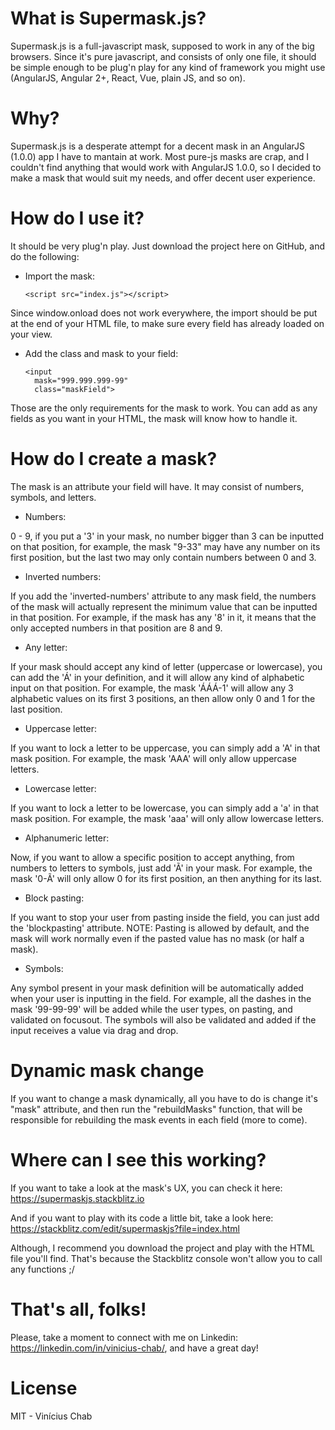 What is Supermask.js?
===================================

Supermask.js is a full-javascript mask, supposed to work in any of the big browsers. Since it's pure javascript, and consists of only one file, it should be simple enough to be plug'n play for any kind of framework you might use (AngularJS, Angular 2+, React, Vue, plain JS, and so on).

Why?
===================================

Supermask.js is a desperate attempt for a decent mask in an AngularJS (1.0.0) app I have to mantain at work. Most pure-js masks are crap, and I couldn't find anything that would work with AngularJS 1.0.0, so I decided to make a mask that would suit my needs, and offer decent user experience.


How do I use it?
===================================

It should be very plug'n play. Just download the project here on GitHub, and do the following:


- Import the mask:

      <script src="index.js"></script>

Since window.onload does not work everywhere, the import should be put at the end of your HTML file, to make sure every field has already loaded on your view.

- Add the class and mask to your field:

      <input
        mask="999.999.999-99"
        class="maskField">

Those are the only requirements for the mask to work. You can add as any fields as you want in your HTML, the mask will know how to handle it.

How do I create a mask?
===================================

The mask is an attribute your field will have. It may consist of numbers, symbols, and letters.

- Numbers:

0 - 9, if you put a '3' in your mask, no number bigger than 3 can be inputted on that position, for example, the mask "9-33" may have any number on its first position, but the last two may only contain numbers between 0 and 3. 

- Inverted numbers:

If you add the 'inverted-numbers' attribute to any mask field, the numbers of the mask will actually represent the minimum value that can be inputted in that position. For example, if the mask has any '8' in it, it means that the only accepted numbers in that position are 8 and 9.

- Any letter:

If your mask should accept any kind of letter (uppercase or lowercase), you can add the 'Á' in your definition, and it will allow any kind of alphabetic input on that position. For example, the mask 'ÁÁÁ-1' will allow any 3 alphabetic values on its first 3 positions, an then allow only 0 and 1 for the last position.

- Uppercase letter:

If you want to lock a letter to be uppercase, you can simply add a 'A' in that mask position. For example, the mask 'AAA' will only allow uppercase letters.

- Lowercase letter:

If you want to lock a letter to be lowercase, you can simply add a 'a' in that mask position. For example, the mask 'aaa' will only allow lowercase letters.

- Alphanumeric letter:

Now, if you want to allow a specific position to accept anything, from numbers to letters to symbols, just add 'Ã' in your mask. For example, the mask '0-Ã' will only allow 0 for its first position, an then anything for its last.

- Block pasting:

If you want to stop your user from pasting inside the field, you can just add the 'blockpasting' attribute. NOTE: Pasting is allowed by default, and the mask will work normally even if the pasted value has no mask (or half a mask).

- Symbols:

Any symbol present in your mask definition will be automatically added when your user is inputting in the field. For example, all the dashes in the mask '99-99-99' will be added while the user types, on pasting, and validated on focusout. The symbols will also be validated and added if the input receives a value via drag and drop.

Dynamic mask change
===================================
If you want to change a mask dynamically, all you have to do is change it's "mask" attribute, and then run the "rebuildMasks" function, that will be responsible for rebuilding the mask events in each field (more to come).

Where can I see this working?
===================================

If you want to take a look at the mask's UX, you can check it here: https://supermaskjs.stackblitz.io

And if you want to play with its code a little bit, take a look here: https://stackblitz.com/edit/supermaskjs?file=index.html

Although, I recommend you download the project and play with the HTML file you'll find. That's because the Stackblitz console won't allow you to call any functions ;/

That's all, folks!
===================================
Please, take a moment to connect with me on Linkedin: https://linkedin.com/in/vinicius-chab/, and have a great day!

License
===================================
MIT - Vinícius Chab
